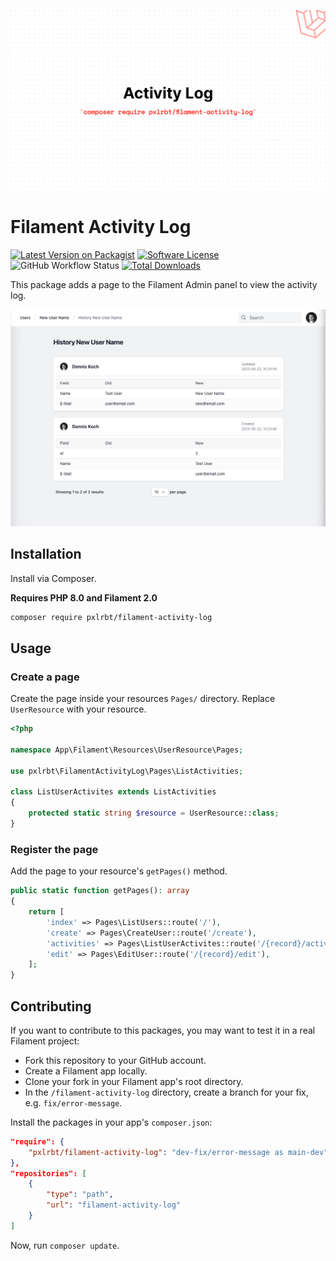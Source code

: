 ![header](./.github/resources/header.png)

# Filament Activity Log

[![Latest Version on Packagist](https://img.shields.io/packagist/v/pxlrbt/filament-activity-log.svg?include_prereleases)](https://packagist.org/packages/pxlrbt/filament-activity-log)
[![Software License](https://img.shields.io/badge/license-MIT-brightgreen.svg)](LICENSE.md)
![GitHub Workflow Status](https://img.shields.io/github/actions/workflow/status/pxlrbt/filament-activity-log/code-style.yml?branch=main)
[![Total Downloads](https://img.shields.io/packagist/dt/pxlrbt/filament-activity-log.svg)](https://packagist.org/packages/pxlrbt/filament-activity-log)

This package adds a page to the Filament Admin panel to view the activity log.

![Screenshot](./.github/resources/screenshot.png)

## Installation

Install via Composer.

**Requires PHP 8.0 and Filament 2.0**

```bash
composer require pxlrbt/filament-activity-log
```

## Usage

### Create a page

Create the page inside your resources `Pages/` directory. Replace `UserResource` with your resource. 

```php
<?php

namespace App\Filament\Resources\UserResource\Pages;

use pxlrbt\FilamentActivityLog\Pages\ListActivities;

class ListUserActivites extends ListActivities
{
    protected static string $resource = UserResource::class;
}
```

### Register the page

Add the page to your resource's `getPages()` method.

```php
public static function getPages(): array
{
    return [
        'index' => Pages\ListUsers::route('/'),
        'create' => Pages\CreateUser::route('/create'),
        'activities' => Pages\ListUserActivites::route('/{record}/activities'),
        'edit' => Pages\EditUser::route('/{record}/edit'),
    ];
}
```

## Contributing

If you want to contribute to this packages, you may want to test it in a real Filament project:

- Fork this repository to your GitHub account.
- Create a Filament app locally.
- Clone your fork in your Filament app's root directory.
- In the `/filament-activity-log` directory, create a branch for your fix, e.g. `fix/error-message`.

Install the packages in your app's `composer.json`:

```json
"require": {
    "pxlrbt/filament-activity-log": "dev-fix/error-message as main-dev",
},
"repositories": [
    {
        "type": "path",
        "url": "filament-activity-log"
    }
]
```

Now, run `composer update`.
